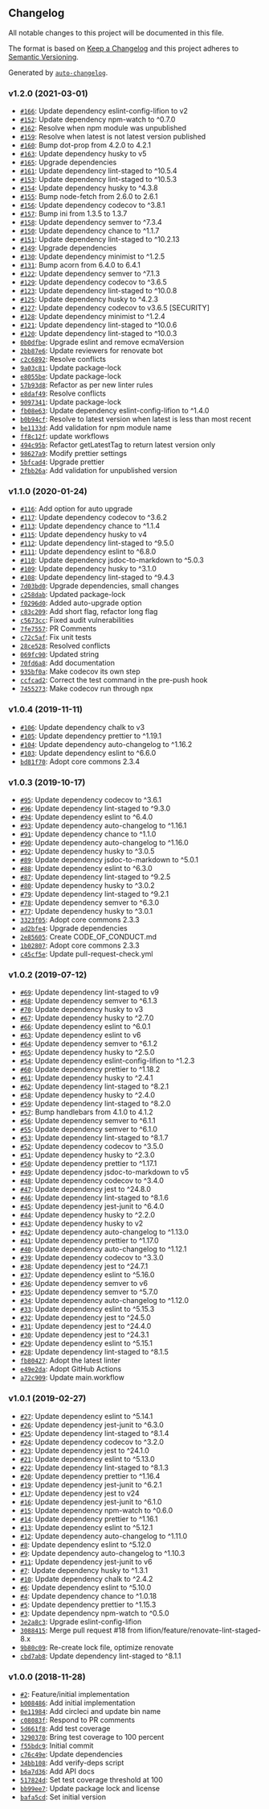 ## Changelog

All notable changes to this project will be documented in this file.

The format is based on [Keep a Changelog](http://keepachangelog.com/en/1.0.0/)
and this project adheres to [Semantic Versioning](http://semver.org/spec/v2.0.0.html).

Generated by [`auto-changelog`](https://github.com/CookPete/auto-changelog).

### v1.2.0 (2021-03-01)

- [`#166`](https://github.com/lifion/lifion-verify-deps/pull/166): Update dependency eslint-config-lifion to v2
- [`#152`](https://github.com/lifion/lifion-verify-deps/pull/152): Update dependency npm-watch to ^0.7.0
- [`#162`](https://github.com/lifion/lifion-verify-deps/pull/162): Resolve when npm module was unpublished
- [`#159`](https://github.com/lifion/lifion-verify-deps/pull/159): Resolve when latest is not latest version published
- [`#160`](https://github.com/lifion/lifion-verify-deps/pull/160): Bump dot-prop from 4.2.0 to 4.2.1
- [`#163`](https://github.com/lifion/lifion-verify-deps/pull/163): Update dependency husky to v5
- [`#165`](https://github.com/lifion/lifion-verify-deps/pull/165): Upgrade dependencies
- [`#161`](https://github.com/lifion/lifion-verify-deps/pull/161): Update dependency lint-staged to ^10.5.4
- [`#153`](https://github.com/lifion/lifion-verify-deps/pull/153): Update dependency lint-staged to ^10.5.3
- [`#154`](https://github.com/lifion/lifion-verify-deps/pull/154): Update dependency husky to ^4.3.8
- [`#155`](https://github.com/lifion/lifion-verify-deps/pull/155): Bump node-fetch from 2.6.0 to 2.6.1
- [`#156`](https://github.com/lifion/lifion-verify-deps/pull/156): Update dependency codecov to ^3.8.1
- [`#157`](https://github.com/lifion/lifion-verify-deps/pull/157): Bump ini from 1.3.5 to 1.3.7
- [`#158`](https://github.com/lifion/lifion-verify-deps/pull/158): Update dependency semver to ^7.3.4
- [`#150`](https://github.com/lifion/lifion-verify-deps/pull/150): Update dependency chance to ^1.1.7
- [`#151`](https://github.com/lifion/lifion-verify-deps/pull/151): Update dependency lint-staged to ^10.2.13
- [`#149`](https://github.com/lifion/lifion-verify-deps/pull/149): Upgrade dependencies
- [`#130`](https://github.com/lifion/lifion-verify-deps/pull/130): Update dependency minimist to ^1.2.5
- [`#131`](https://github.com/lifion/lifion-verify-deps/pull/131): Bump acorn from 6.4.0 to 6.4.1
- [`#122`](https://github.com/lifion/lifion-verify-deps/pull/122): Update dependency semver to ^7.1.3
- [`#129`](https://github.com/lifion/lifion-verify-deps/pull/129): Update dependency codecov to ^3.6.5
- [`#123`](https://github.com/lifion/lifion-verify-deps/pull/123): Update dependency lint-staged to ^10.0.8
- [`#125`](https://github.com/lifion/lifion-verify-deps/pull/125): Update dependency husky to ^4.2.3
- [`#127`](https://github.com/lifion/lifion-verify-deps/pull/127): Update dependency codecov to v3.6.5 [SECURITY]
- [`#128`](https://github.com/lifion/lifion-verify-deps/pull/128): Update dependency minimist to ^1.2.4
- [`#121`](https://github.com/lifion/lifion-verify-deps/pull/121): Update dependency lint-staged to ^10.0.6
- [`#120`](https://github.com/lifion/lifion-verify-deps/pull/120): Update dependency lint-staged to ^10.0.3
- [`0b0dfbe`](https://github.com/lifion/lifion-verify-deps/commit/0b0dfbeba8d231b7a501d65f7c069797ada4485f): Upgrade eslint and remove ecmaVersion
- [`2bb87e6`](https://github.com/lifion/lifion-verify-deps/commit/2bb87e61450af2aedbe4577ee6f65198ccc1e1d5): Update reviewers for renovate bot
- [`c2c6892`](https://github.com/lifion/lifion-verify-deps/commit/c2c6892ffc13fee5892d827f923f4563a5b03bc2): Resolve conflicts
- [`9a03c81`](https://github.com/lifion/lifion-verify-deps/commit/9a03c81141c8366e605abed5b6afb022eae3e806): Update package-lock
- [`e8055be`](https://github.com/lifion/lifion-verify-deps/commit/e8055be22c37f6005e11e8d6f6a20fa9fbf9aac1): Update package-lock
- [`57b93d8`](https://github.com/lifion/lifion-verify-deps/commit/57b93d8c92121d0c403a6f15841fa1992a4f5400): Refactor as per new linter rules
- [`e8daf49`](https://github.com/lifion/lifion-verify-deps/commit/e8daf49bd62a18a39059c142c62459b7b154feb1): Resolve conflicts
- [`9097341`](https://github.com/lifion/lifion-verify-deps/commit/9097341bed850b430b3ca2552997c95563cd4b83): Update package-lock
- [`fb08e63`](https://github.com/lifion/lifion-verify-deps/commit/fb08e637cf6ed1704e2136dd0c83dea3815be2d6): Update dependency eslint-config-lifion to ^1.4.0
- [`b0b94cf`](https://github.com/lifion/lifion-verify-deps/commit/b0b94cf925d0f2c6b72199a652e72f2f2da5f69d): Resolve to latest version when latest is less than most recent
- [`be1133d`](https://github.com/lifion/lifion-verify-deps/commit/be1133d5b78e3caa0004fa60207013dca4e1bf38): Add validation for npm module name
- [`ff8c12f`](https://github.com/lifion/lifion-verify-deps/commit/ff8c12f91f07c770f7614df978bb1097a7dbd6d2): update workflows
- [`494c95b`](https://github.com/lifion/lifion-verify-deps/commit/494c95b8602f3c0dde5c6ccd76ef9ce8bfd7ca68): Refactor getLatestTag to return latest version only
- [`98627a9`](https://github.com/lifion/lifion-verify-deps/commit/98627a943b4c656993879f76d91375186ddf3a83): Modify prettier settings
- [`5bfcad4`](https://github.com/lifion/lifion-verify-deps/commit/5bfcad458950319ab409825afba4270c0ee09a82): Upgrade prettier
- [`2fbb26a`](https://github.com/lifion/lifion-verify-deps/commit/2fbb26ae94ca7d89c6d2f67d0937a0598d045896): Add validation for unpublished version

### v1.1.0 (2020-01-24)

- [`#116`](https://github.com/lifion/lifion-verify-deps/pull/116): Add option for auto upgrade
- [`#117`](https://github.com/lifion/lifion-verify-deps/pull/117): Update dependency codecov to ^3.6.2
- [`#113`](https://github.com/lifion/lifion-verify-deps/pull/113): Update dependency chance to ^1.1.4
- [`#115`](https://github.com/lifion/lifion-verify-deps/pull/115): Update dependency husky to v4
- [`#112`](https://github.com/lifion/lifion-verify-deps/pull/112): Update dependency lint-staged to ^9.5.0
- [`#111`](https://github.com/lifion/lifion-verify-deps/pull/111): Update dependency eslint to ^6.8.0
- [`#110`](https://github.com/lifion/lifion-verify-deps/pull/110): Update dependency jsdoc-to-markdown to ^5.0.3
- [`#109`](https://github.com/lifion/lifion-verify-deps/pull/109): Update dependency husky to ^3.1.0
- [`#108`](https://github.com/lifion/lifion-verify-deps/pull/108): Update dependency lint-staged to ^9.4.3
- [`7d03bd0`](https://github.com/lifion/lifion-verify-deps/commit/7d03bd0aa074ab8a5731fd353a516536be29b376): Upgrade dependencies, small changes
- [`c258dab`](https://github.com/lifion/lifion-verify-deps/commit/c258dab6e5588cdf3f6e91d854764dfc53a82b2f): Updated package-lock
- [`f0296d0`](https://github.com/lifion/lifion-verify-deps/commit/f0296d029deaf765b5e3433e64418fbd172ec501): Added auto-upgrade option
- [`c83c209`](https://github.com/lifion/lifion-verify-deps/commit/c83c2093f4776448319159ece4ca99d869b8e9f5): Add short flag, refactor long flag
- [`c5673cc`](https://github.com/lifion/lifion-verify-deps/commit/c5673cca2f00d0093c8616fdb124c181a11e94c6): Fixed audit vulnerabilities
- [`7fe7557`](https://github.com/lifion/lifion-verify-deps/commit/7fe7557f46ee4cc3371dfba86cc42948de7164af): PR Comments
- [`c72c5af`](https://github.com/lifion/lifion-verify-deps/commit/c72c5aff3bc8c0de09041bd38acb31a7153ec121): Fix unit tests
- [`28ce528`](https://github.com/lifion/lifion-verify-deps/commit/28ce528e51b5538e597c3d556d3d0c2d9b7e1891): Resolved conflicts
- [`069fc90`](https://github.com/lifion/lifion-verify-deps/commit/069fc9038d5d9f6ebbc4870ef43aad4742b12e0c): Updated string
- [`70fd6a8`](https://github.com/lifion/lifion-verify-deps/commit/70fd6a8847d487fd5aa994de3edf7e4991648728): Add documentation
- [`935bf0a`](https://github.com/lifion/lifion-verify-deps/commit/935bf0a569c8d17186b47aa1ffdb88712f72fc5b): Make codecov its own step
- [`ccfcad2`](https://github.com/lifion/lifion-verify-deps/commit/ccfcad241991588f18c96bac6931ec576e0a9f0d): Correct the test command in the pre-push hook
- [`7455273`](https://github.com/lifion/lifion-verify-deps/commit/74552732ac26489eadf6e25c82754550aba2b110): Make codecov run through npx

### v1.0.4 (2019-11-11)

- [`#106`](https://github.com/lifion/lifion-verify-deps/pull/106): Update dependency chalk to v3
- [`#105`](https://github.com/lifion/lifion-verify-deps/pull/105): Update dependency prettier to ^1.19.1
- [`#104`](https://github.com/lifion/lifion-verify-deps/pull/104): Update dependency auto-changelog to ^1.16.2
- [`#103`](https://github.com/lifion/lifion-verify-deps/pull/103): Update dependency eslint to ^6.6.0
- [`bd81f70`](https://github.com/lifion/lifion-verify-deps/commit/bd81f70e6d0382c49913d952c132e0df9156b64e): Adopt core commons 2.3.4

### v1.0.3 (2019-10-17)

- [`#95`](https://github.com/lifion/lifion-verify-deps/pull/95): Update dependency codecov to ^3.6.1
- [`#96`](https://github.com/lifion/lifion-verify-deps/pull/96): Update dependency lint-staged to ^9.3.0
- [`#94`](https://github.com/lifion/lifion-verify-deps/pull/94): Update dependency eslint to ^6.4.0
- [`#93`](https://github.com/lifion/lifion-verify-deps/pull/93): Update dependency auto-changelog to ^1.16.1
- [`#91`](https://github.com/lifion/lifion-verify-deps/pull/91): Update dependency chance to ^1.1.0
- [`#90`](https://github.com/lifion/lifion-verify-deps/pull/90): Update dependency auto-changelog to ^1.16.0
- [`#92`](https://github.com/lifion/lifion-verify-deps/pull/92): Update dependency husky to ^3.0.5
- [`#89`](https://github.com/lifion/lifion-verify-deps/pull/89): Update dependency jsdoc-to-markdown to ^5.0.1
- [`#88`](https://github.com/lifion/lifion-verify-deps/pull/88): Update dependency eslint to ^6.3.0
- [`#87`](https://github.com/lifion/lifion-verify-deps/pull/87): Update dependency lint-staged to ^9.2.5
- [`#80`](https://github.com/lifion/lifion-verify-deps/pull/80): Update dependency husky to ^3.0.2
- [`#79`](https://github.com/lifion/lifion-verify-deps/pull/79): Update dependency lint-staged to ^9.2.1
- [`#78`](https://github.com/lifion/lifion-verify-deps/pull/78): Update dependency semver to ^6.3.0
- [`#77`](https://github.com/lifion/lifion-verify-deps/pull/77): Update dependency husky to ^3.0.1
- [`3323f05`](https://github.com/lifion/lifion-verify-deps/commit/3323f0534a7b06bcf5ce05ca3a687e4f3e280bea): Adopt core commons 2.3.3
- [`ad2bfe4`](https://github.com/lifion/lifion-verify-deps/commit/ad2bfe4f24c4e34a002e853d765ac8d56c9eed0f): Upgrade dependencies
- [`2e85605`](https://github.com/lifion/lifion-verify-deps/commit/2e85605aa3214ff313da4d4ef8eeb66c1b49be8e): Create CODE_OF_CONDUCT.md
- [`1b02807`](https://github.com/lifion/lifion-verify-deps/commit/1b02807f9d6c88d3ffdc5568828eabdb11017f75): Adopt core commons 2.3.3
- [`c45cf5e`](https://github.com/lifion/lifion-verify-deps/commit/c45cf5e917b759819cb2b94a0a220d2447ed7ef7): Update pull-request-check.yml

### v1.0.2 (2019-07-12)

- [`#69`](https://github.com/lifion/lifion-verify-deps/pull/69): Update dependency lint-staged to v9
- [`#68`](https://github.com/lifion/lifion-verify-deps/pull/68): Update dependency semver to ^6.1.3
- [`#70`](https://github.com/lifion/lifion-verify-deps/pull/70): Update dependency husky to v3
- [`#67`](https://github.com/lifion/lifion-verify-deps/pull/67): Update dependency husky to ^2.7.0
- [`#66`](https://github.com/lifion/lifion-verify-deps/pull/66): Update dependency eslint to ^6.0.1
- [`#63`](https://github.com/lifion/lifion-verify-deps/pull/63): Update dependency eslint to v6
- [`#64`](https://github.com/lifion/lifion-verify-deps/pull/64): Update dependency semver to ^6.1.2
- [`#65`](https://github.com/lifion/lifion-verify-deps/pull/65): Update dependency husky to ^2.5.0
- [`#54`](https://github.com/lifion/lifion-verify-deps/pull/54): Update dependency eslint-config-lifion to ^1.2.3
- [`#60`](https://github.com/lifion/lifion-verify-deps/pull/60): Update dependency prettier to ^1.18.2
- [`#61`](https://github.com/lifion/lifion-verify-deps/pull/61): Update dependency husky to ^2.4.1
- [`#62`](https://github.com/lifion/lifion-verify-deps/pull/62): Update dependency lint-staged to ^8.2.1
- [`#58`](https://github.com/lifion/lifion-verify-deps/pull/58): Update dependency husky to ^2.4.0
- [`#59`](https://github.com/lifion/lifion-verify-deps/pull/59): Update dependency lint-staged to ^8.2.0
- [`#57`](https://github.com/lifion/lifion-verify-deps/pull/57): Bump handlebars from 4.1.0 to 4.1.2
- [`#56`](https://github.com/lifion/lifion-verify-deps/pull/56): Update dependency semver to ^6.1.1
- [`#55`](https://github.com/lifion/lifion-verify-deps/pull/55): Update dependency semver to ^6.1.0
- [`#53`](https://github.com/lifion/lifion-verify-deps/pull/53): Update dependency lint-staged to ^8.1.7
- [`#52`](https://github.com/lifion/lifion-verify-deps/pull/52): Update dependency codecov to ^3.5.0
- [`#51`](https://github.com/lifion/lifion-verify-deps/pull/51): Update dependency husky to ^2.3.0
- [`#50`](https://github.com/lifion/lifion-verify-deps/pull/50): Update dependency prettier to ^1.17.1
- [`#49`](https://github.com/lifion/lifion-verify-deps/pull/49): Update dependency jsdoc-to-markdown to v5
- [`#48`](https://github.com/lifion/lifion-verify-deps/pull/48): Update dependency codecov to ^3.4.0
- [`#47`](https://github.com/lifion/lifion-verify-deps/pull/47): Update dependency jest to ^24.8.0
- [`#46`](https://github.com/lifion/lifion-verify-deps/pull/46): Update dependency lint-staged to ^8.1.6
- [`#45`](https://github.com/lifion/lifion-verify-deps/pull/45): Update dependency jest-junit to ^6.4.0
- [`#44`](https://github.com/lifion/lifion-verify-deps/pull/44): Update dependency husky to ^2.2.0
- [`#43`](https://github.com/lifion/lifion-verify-deps/pull/43): Update dependency husky to v2
- [`#42`](https://github.com/lifion/lifion-verify-deps/pull/42): Update dependency auto-changelog to ^1.13.0
- [`#41`](https://github.com/lifion/lifion-verify-deps/pull/41): Update dependency prettier to ^1.17.0
- [`#40`](https://github.com/lifion/lifion-verify-deps/pull/40): Update dependency auto-changelog to ^1.12.1
- [`#39`](https://github.com/lifion/lifion-verify-deps/pull/39): Update dependency codecov to ^3.3.0
- [`#38`](https://github.com/lifion/lifion-verify-deps/pull/38): Update dependency jest to ^24.7.1
- [`#37`](https://github.com/lifion/lifion-verify-deps/pull/37): Update dependency eslint to ^5.16.0
- [`#36`](https://github.com/lifion/lifion-verify-deps/pull/36): Update dependency semver to v6
- [`#35`](https://github.com/lifion/lifion-verify-deps/pull/35): Update dependency semver to ^5.7.0
- [`#34`](https://github.com/lifion/lifion-verify-deps/pull/34): Update dependency auto-changelog to ^1.12.0
- [`#33`](https://github.com/lifion/lifion-verify-deps/pull/33): Update dependency eslint to ^5.15.3
- [`#32`](https://github.com/lifion/lifion-verify-deps/pull/32): Update dependency jest to ^24.5.0
- [`#31`](https://github.com/lifion/lifion-verify-deps/pull/31): Update dependency jest to ^24.4.0
- [`#30`](https://github.com/lifion/lifion-verify-deps/pull/30): Update dependency jest to ^24.3.1
- [`#29`](https://github.com/lifion/lifion-verify-deps/pull/29): Update dependency eslint to ^5.15.1
- [`#28`](https://github.com/lifion/lifion-verify-deps/pull/28): Update dependency lint-staged to ^8.1.5
- [`fb80427`](https://github.com/lifion/lifion-verify-deps/commit/fb80427348b22c0427dace93f00a16f90046354e): Adopt the latest linter
- [`e49e2da`](https://github.com/lifion/lifion-verify-deps/commit/e49e2da3dfc943ab048b8075e576a17d19f54540): Adopt GitHub Actions
- [`a72c909`](https://github.com/lifion/lifion-verify-deps/commit/a72c9093b1d44d81fa7fe51f4775bb6caddb3c82): Update main.workflow

### v1.0.1 (2019-02-27)

- [`#27`](https://github.com/lifion/lifion-verify-deps/pull/27): Update dependency eslint to ^5.14.1
- [`#26`](https://github.com/lifion/lifion-verify-deps/pull/26): Update dependency jest-junit to ^6.3.0
- [`#25`](https://github.com/lifion/lifion-verify-deps/pull/25): Update dependency lint-staged to ^8.1.4
- [`#24`](https://github.com/lifion/lifion-verify-deps/pull/24): Update dependency codecov to ^3.2.0
- [`#23`](https://github.com/lifion/lifion-verify-deps/pull/23): Update dependency jest to ^24.1.0
- [`#21`](https://github.com/lifion/lifion-verify-deps/pull/21): Update dependency eslint to ^5.13.0
- [`#22`](https://github.com/lifion/lifion-verify-deps/pull/22): Update dependency lint-staged to ^8.1.3
- [`#20`](https://github.com/lifion/lifion-verify-deps/pull/20): Update dependency prettier to ^1.16.4
- [`#19`](https://github.com/lifion/lifion-verify-deps/pull/19): Update dependency jest-junit to ^6.2.1
- [`#17`](https://github.com/lifion/lifion-verify-deps/pull/17): Update dependency jest to v24
- [`#16`](https://github.com/lifion/lifion-verify-deps/pull/16): Update dependency jest-junit to ^6.1.0
- [`#15`](https://github.com/lifion/lifion-verify-deps/pull/15): Update dependency npm-watch to ^0.6.0
- [`#14`](https://github.com/lifion/lifion-verify-deps/pull/14): Update dependency prettier to ^1.16.1
- [`#13`](https://github.com/lifion/lifion-verify-deps/pull/13): Update dependency eslint to ^5.12.1
- [`#12`](https://github.com/lifion/lifion-verify-deps/pull/12): Update dependency auto-changelog to ^1.11.0
- [`#8`](https://github.com/lifion/lifion-verify-deps/pull/8): Update dependency eslint to ^5.12.0
- [`#9`](https://github.com/lifion/lifion-verify-deps/pull/9): Update dependency auto-changelog to ^1.10.3
- [`#11`](https://github.com/lifion/lifion-verify-deps/pull/11): Update dependency jest-junit to v6
- [`#7`](https://github.com/lifion/lifion-verify-deps/pull/7): Update dependency husky to ^1.3.1
- [`#10`](https://github.com/lifion/lifion-verify-deps/pull/10): Update dependency chalk to ^2.4.2
- [`#6`](https://github.com/lifion/lifion-verify-deps/pull/6): Update dependency eslint to ^5.10.0
- [`#4`](https://github.com/lifion/lifion-verify-deps/pull/4): Update dependency chance to ^1.0.18
- [`#5`](https://github.com/lifion/lifion-verify-deps/pull/5): Update dependency prettier to ^1.15.3
- [`#3`](https://github.com/lifion/lifion-verify-deps/pull/3): Update dependency npm-watch to ^0.5.0
- [`3e2a8c3`](https://github.com/lifion/lifion-verify-deps/commit/3e2a8c3ddc460a842faabe796a822d9ade92c40d): Upgrade eslint-config-lifion
- [`3088415`](https://github.com/lifion/lifion-verify-deps/commit/3088415b2e84104910f92904e1ce619032dcaccd): Merge pull request #18 from lifion/feature/renovate-lint-staged-8.x
- [`9b80c09`](https://github.com/lifion/lifion-verify-deps/commit/9b80c09b1463b021221cf5dbc9c385e5bf36cfed): Re-create lock file, optimize renovate
- [`cbd7ab8`](https://github.com/lifion/lifion-verify-deps/commit/cbd7ab86b3db2b22374f6a7f942dc58e22267990): Update dependency lint-staged to ^8.1.1

### v1.0.0 (2018-11-28)

- [`#2`](https://github.com/lifion/lifion-verify-deps/pull/2): Feature/initial implementation
- [`b008486`](https://github.com/lifion/lifion-verify-deps/commit/b00848654c0c77523a5c873f990d1d618fba484b): Add initial implementation
- [`0e11984`](https://github.com/lifion/lifion-verify-deps/commit/0e11984872495891db5c1fe67656bcf32a09f528): Add circleci and update bin name
- [`c08083f`](https://github.com/lifion/lifion-verify-deps/commit/c08083f26e46a3e8206eda3df6a32730cdfa30ed): Respond to PR comments
- [`5d661f8`](https://github.com/lifion/lifion-verify-deps/commit/5d661f8774b3d7b56af661239236cb2cf61977c5): Add test coverage
- [`3290370`](https://github.com/lifion/lifion-verify-deps/commit/32903704ef43732373dcabf0cb0d2a61be92527f): Bring test coverage to 100 percent
- [`f55bdc9`](https://github.com/lifion/lifion-verify-deps/commit/f55bdc9446cc5c87d4ac8ada21869465b8c0b5d1): Initial commit
- [`c76c49e`](https://github.com/lifion/lifion-verify-deps/commit/c76c49ec033658a3b06fb8ce856daf7829f09eee): Update dependencies
- [`34bb108`](https://github.com/lifion/lifion-verify-deps/commit/34bb108c15fe52317dc5acd19520c99fed9d6c17): Add verify-deps script
- [`b6a7d36`](https://github.com/lifion/lifion-verify-deps/commit/b6a7d3669196f08ece34d71cdf33c431922762a2): Add API docs
- [`517824d`](https://github.com/lifion/lifion-verify-deps/commit/517824d1dae1f7eae5ad42d95d5ba3a81602b03e): Set test coverage threshold at 100
- [`bb99ee7`](https://github.com/lifion/lifion-verify-deps/commit/bb99ee73ac2ffcce28c703dc4639112c28675bed): Update package lock and license
- [`bafa5cd`](https://github.com/lifion/lifion-verify-deps/commit/bafa5cd92fa728845dcbba8d18cecc219714edac): Set initial version
